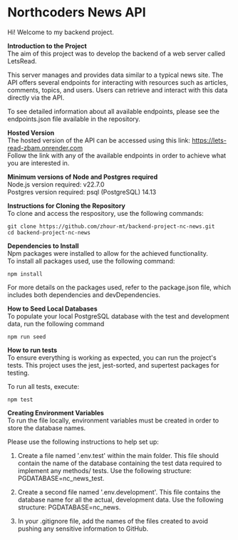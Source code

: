 # Northcoders News API

Hi! Welcome to my backend project.

**Introduction to the Project**  
The aim of this project was to develop the backend of a web server called LetsRead.  

This server manages and provides data similar to a typical news site. The API offers several endpoints for interacting with resources such as articles, comments, topics, and users. Users can retrieve and interact with this data directly via the API.  

To see detailed information about all available endpoints, please see the endpoints.json file available in the repository.  

**Hosted Version**  
The hosted version of the API can be accessed using this link: https://lets-read-zbam.onrender.com  
Follow the link with any of the available endpoints in order to achieve what you are interested in.  

**Minimum versions of Node and Postgres required**  
Node.js version required: v22.7.0  
Postgres version required: psql (PostgreSQL) 14.13  

**Instructions for Cloning the Repository**  
To clone and access the respository, use the following commands:  

```  
git clone https://github.com/zhour-mt/backend-project-nc-news.git  
cd backend-project-nc-news  
```  

**Dependencies to Install**  
Npm packages were installed to allow for the achieved functionality.  
To install all packages used, use the following command:  

```  
npm install  
```  

For more details on the packages used, refer to the package.json file, which includes both dependencies and devDependencies.

**How to Seed Local Databases**  
To populate your local PostgreSQL database with the test and development data, run the following command

```  
npm run seed  
```  


**How to run tests**  
To ensure everything is working as expected, you can run the project's tests. This project uses the jest, jest-sorted, and supertest packages for testing.

To run all tests, execute:

```  
npm test  
```  

**Creating Environment Variables**  
To run the file locally, environment variables must be created in order to store the database names.  

Please use the following instructions to help set up:  

1. Create a file named '.env.test' within the main folder. This file should contain the name of the database containing the test data required to implement any methods/ tests. Use the following structure: PGDATABASE=nc_news_test.  

2. Create a second file named '.env.development'. This file contains the database name for all the actual, development data. Use the following structure: PGDATABASE=nc_news.  

3. In your .gitignore file, add the names of the files created to avoid pushing any sensitive information to GitHub.



